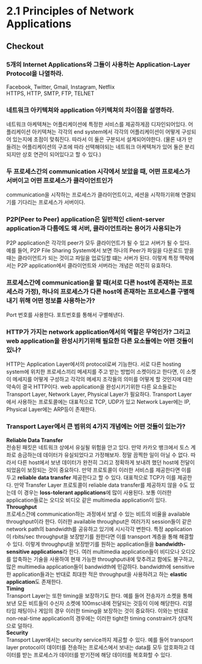# 2.1 Principles of Network Applications
## Checkout
### 5개의 Internet Applications와 그들이 사용하는 Application-Layer Protocol을 나열하라.
Facebook, Twitter, Gmail, Instagram, Netflix</br>
HTTPS, HTTP, SMTP, FTP, TELNET
### 네트워크 아키텍쳐와 application 아키텍쳐의 차이점을 설명하라.
네트워크 아케텍쳐는 어플리케이션에 특정한 서비스를 제공하게끔 디자인되어있다. 어플리케이션 아키텍쳐는 각각의 end system에서 각각의 어플리케이션이 어떻게 구성되어 있는지에 초점이 맞춰진다. 따라서 이 둘은 구분되서 설계되어야한다. (물론 내가 만들려는 어플리케이션의 구조에 따라 선택해야되는 네트워크 아케텍쳐가 있어 둘은 분리되지만 상호 연관이 되어있다고 할 수 있다.)
### 두 프로세스간의 communication 시각에서 보았을 때, 어떤 프로세스가 서버이고 어떤 프로세스가 클라이언트인가
communication을 시작하는 프로세스가 클라이언트이고, 세션을 시작하기위해 연결되기를 기다리는 프로세스가 서버이다.
### P2P(Peer to Peer) application은 일반적인 client-server application과 다름에도 왜 서버, 클라이언트라는 용어가 사용되는가
P2P application은 각각의 peer가 모두 클라이언트가 될 수 있고 서버가 될 수 있다. 예를 들어, P2P File Sharing System에서 보면 하나의 Peer가 파일을 다운로드 받을 때는 클라이언트가 되는 것이고 파일을 업로딩할 떄는 서버가 된다. 이렇게 특정 맥락에서는 P2P application에서 클라이언트와 서버라는 개념은 여전히 유효하다.
### 프로세스간에 communication을 할 때(서로 다른 host에 존재하는 프로세스라 가정), 하나의 프로세스가 다른 host에 존재하는 프로세스를 구별해내기 위해 어떤 정보를 사용하는가?
Port 번호를 사용한다. 포트번호를 통해서 구별해낸다.
### HTTP가 가지는 network application에서의 역할은 무억인가? 그리고 web application을 완성시키기위해 필요한 다른 요소들에는 어떤 것들이 있나?
HTTP는 Application Layer에서의 protocol로써 기능한다. 서로 다른 hosting system에 위치한 프로세스끼리 메세지를 주고 받는 방법이 소켓이라고 한다면, 이 소켓이 메세지를 어떻게 구성하고 각각의 메세지 조각들의 의미를 어떻게 할 것인지에 대한 약속이 결국 HTTP이다. web application을 완성시키기위한 다른 요소들로는 Transport Layer, Network Layer, Physical Layer가 필요하다. Transport Layer에서 사용하는 프로토콜에는 대표적으로 TCP, UDP가 있고 Network Layer에는 IP, Physical Layer에는 ARP등이 존재한다.
### Transport Layer에서 큰 범위의 4가지 개념에는 어떤 것들이 있는가?
**Reliable Data Transfer**</br>
전송된 패킷은 네트워크 상에서 유실될 위험을 안고  있다. 만약 카카오 뱅크에서 토스 계좌로 송금하는데 데이터가 유실되었다고 가정해보자. 정말 끔찍한 일이 아닐 수 없다. 따라서 다른 host에서 보낸 데이터가 완전히 그리고 정확하게 보내려 했던 host에 전달이 되었음이 보장되는 것이 중요하다. 만약 프로토콜이 이러한 서비스를 제공한다면 이를 두고 **reliable data transfer** 제공한다고 할 수 있다. 대표적으로 TCP가 이를 제공한다. 만약 Transfer Layer 프로토콜이 reliable data transfer를 제공하지 않을 수도 있는데 이 경우는 **loss-tolerant applications**에 많이 사용된다. 보통 이러한 application들로는 오디오 비디오 같은 multimedia application이 있다.</br>
**Throughput**</br>
프로세스간에 communication하는 과정에서 보낼 수 있는 비트의 비율을 available throughput이라 한다. 이러한 available throughput은 여러가지 session들이 같은 network path의 bandwidth를 공유하고 있기에 시시각각 변한다. 특정 application이 rbits/sec throughput을 보장받기를 원한다면 이를 transport 계층을 통해 해결할 수 있다. 이렇게 throughput을 보장받기를 원하는 application들을 **bandwidth-sensitive applications**라 한다. 여러 multimedia application들이 비디오나 오디오를 압축하는 기술을 사용하여 현재 가능한 throughput내에 맞추려고 함에도 불구하고, 많은 multimedia application들이 bandwidth에 민감하다. bandwidth에 sensitive한 application들과는 반대로 최대한 적은 throughput을 사용하려고 하는 **elastic application**도 존재한다.</br>
**Timing**</br>
Transport Layer는 또한 timing을 보장하기도 한다. 예를 들어 전송자가 소켓을 통해 보낸 모든 비트들이 수신자 소켓에 100msc내에 전달되는 것등이 이에 해당한다. 리얼타임 채팅이나 게임의 경우 이러한 timing을 보장하는 것이 중요하다. 이와는 반대로 non-real-time application의 경우에는 이러한 tight한 timing constraint가 상대적으로 덜하다.</br>
**Security**</br>
Transport Layer에서는 security service까지 제공할 수 있다. 예를 들어 transport layer protocol이 데이터를 전송하는 프로세스에서 보내는 data를 모두 암호화하고 데이터를 받는 프로세스가 데이터를 받기전에 해당 데이터를 복호화할 수 있다.










